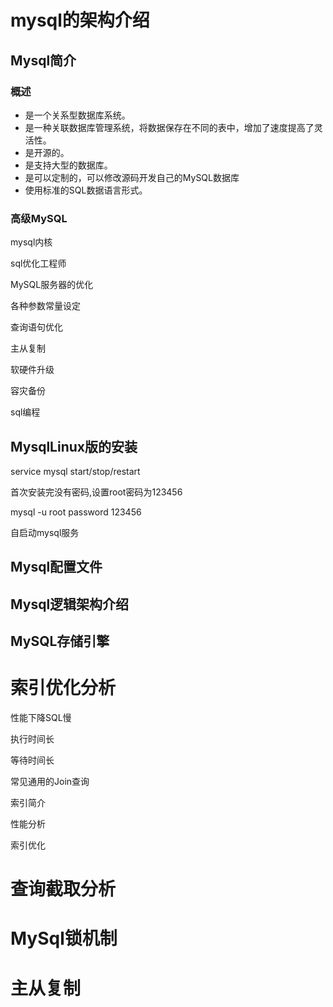 # mysql的架构介绍

## Mysql简介

### 概述

- 是一个关系型数据库系统。
- 是一种关联数据库管理系统，将数据保存在不同的表中，增加了速度提高了灵活性。
- 是开源的。
- 是支持大型的数据库。
- 是可以定制的，可以修改源码开发自己的MySQL数据库
- 使用标准的SQL数据语言形式。

### 高级MySQL

mysql内核

sql优化工程师

MySQL服务器的优化

各种参数常量设定

查询语句优化

主从复制

软硬件升级

容灾备份

sql编程

## MysqlLinux版的安装

service mysql start/stop/restart

首次安装完没有密码,设置root密码为123456

mysql -u root password 123456

自启动mysql服务

## Mysql配置文件

## Mysql逻辑架构介绍

## MySQL存储引擎



# 索引优化分析

性能下降SQL慢

执行时间长

等待时间长

常见通用的Join查询

索引简介

性能分析

索引优化

# 查询截取分析

# MySql锁机制

# 主从复制